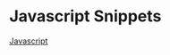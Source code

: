 
# Javascript Snippets

[Javascript](https://github.com/hpt-dev/Snippets/blob/master/Javascript.md)
